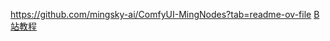 https://github.com/mingsky-ai/ComfyUI-MingNodes?tab=readme-ov-file
[B 站教程](https://www.bilibili.com/video/BV1HLx1eDEuo/?p=94&spm_id_from=pageDriver)